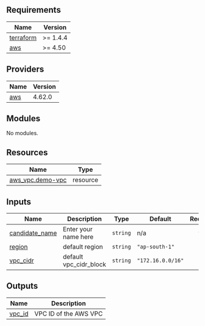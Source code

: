 <!-- BEGIN_TF_DOCS -->
## Requirements

| Name | Version |
|------|---------|
| <a name="requirement_terraform"></a> [terraform](#requirement\_terraform) | >= 1.4.4 |
| <a name="requirement_aws"></a> [aws](#requirement\_aws) | >= 4.50 |

## Providers

| Name | Version |
|------|---------|
| <a name="provider_aws"></a> [aws](#provider\_aws) | 4.62.0 |

## Modules

No modules.

## Resources

| Name | Type |
|------|------|
| [aws_vpc.demo-vpc](https://registry.terraform.io/providers/hashicorp/aws/latest/docs/resources/vpc) | resource |

## Inputs

| Name | Description | Type | Default | Required |
|------|-------------|------|---------|:--------:|
| <a name="input_candidate_name"></a> [candidate\_name](#input\_candidate\_name) | Enter your name here | `string` | n/a | yes |
| <a name="input_region"></a> [region](#input\_region) | default region | `string` | `"ap-south-1"` | no |
| <a name="input_vpc_cidr"></a> [vpc\_cidr](#input\_vpc\_cidr) | default vpc\_cidr\_block | `string` | `"172.16.0.0/16"` | no |

## Outputs

| Name | Description |
|------|-------------|
| <a name="output_vpc_id"></a> [vpc\_id](#output\_vpc\_id) | VPC ID of the AWS VPC |
<!-- END_TF_DOCS -->
